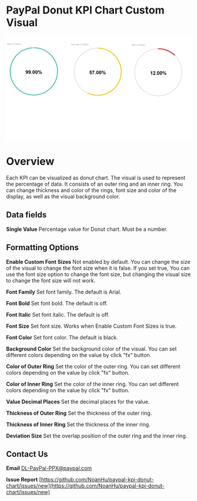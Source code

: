 # PayPal Donut KPI Chart Custom Visual

![PayPalDonutChartKPI screenshot](https://raw.githubusercontent.com/NoanHu/paypal-kpi-donut-chart/master/assets/screenshot.png)
# Overview
Each KPI can be visualized as donut chart. The visual is used to represent the percentage of data. It consists of an outer ring and an inner ring. You can change thickness and color of the rings,  font size and color of the display, as well as the visual background color.

## Data fields
**Single Value**
Percentage value for Donut chart. Must be a number.

## Formatting Options
**Enable Custom Font Sizes**
Not enabled by default. You can change the size of the visual to change the font size when it is false. If you set true, You can use the font size option to change the font size, but changing the visual size to change the font size will not work.  

**Font Family**
Set font family. The default is Arial.

**Font Bold**
Set font bold. The default is off.

**Font Italic**
Set font italic. The default is off.

**Font Size**
Set font size. Works when Enable Custom Font Sizes is true.

**Font Color**
Set font color. The default is black.

**Background Color**
Set the background color of the visual. You can set different colors depending on the value by click "fx" button.

**Color of Outer Ring**
Set the color of the outer ring. You can set different colors depending on the value by click "fx" button.

**Color of Inner Ring**
Set the color of the inner ring. You can set different colors depending on the value by click "fx" button.

**Value Decimal Places**
Set the decimal places for the value.

**Thickness of Outer Ring**
Set the thickness of the outer ring.

**Thickness of Inner Ring**
Set the thickness of the inner ring.

**Deviation Size**
Set the overlap position of the outer ring and the inner ring.

## Contact Us
**Email**
[DL-PayPal-PPX@paypal.com](mailto:DL-PayPal-PPX@paypal.com)

**Issue Report**
[https://github.com/NoanHu/paypal-kpi-donut-chart/issues/new](https://github.com/NoanHu/paypal-kpi-donut-chart/issues/new)



